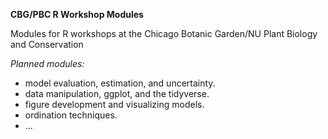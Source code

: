 **CBG/PBC R Workshop Modules**

Modules for R workshops at the Chicago Botanic Garden/NU Plant Biology and Conservation

*Planned modules:*

* model evaluation, estimation, and uncertainty.  
* data manipulation, ggplot, and the tidyverse.  
* figure development and visualizing models.  
* ordination techniques.  
*  ...